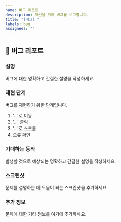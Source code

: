 ```yaml
---
name: 버그 리포트
description: 개선을 위해 버그를 보고합니다.
title: "[버그] "
labels: bug
assignees: ""
---
```


## 🐛 버그 리포트

### 설명

버그에 대한 명확하고 간결한 설명을 작성하세요.

### 재현 단계

버그를 재현하기 위한 단계입니다.

1. '...'로 이동
2. '...' 클릭
3. '...'로 스크롤
4. 오류 확인

### 기대하는 동작

발생할 것으로 예상되는 명확하고 간결한 설명을 작성하세요.

### 스크린샷

문제를 설명하는 데 도움이 되는 스크린샷을 추가하세요.

### 추가 정보

문제에 대한 기타 정보를 여기에 추가하세요.
